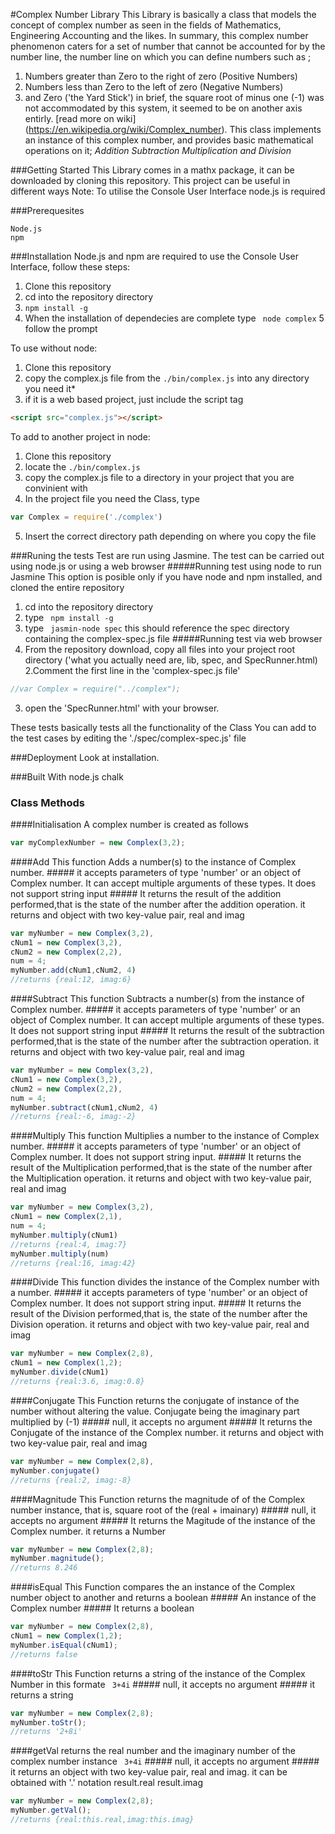 #Complex Number Library
This Library is basically a class that models the concept of complex number
as seen in the fields of Mathematics, Engineering Accounting and the likes.
In summary, this complex number phenomenon caters for a set of number that 
cannot be accounted for by the number line, the number line on which you can 
define numbers such as ;
1. Numbers greater than Zero to the right of zero (Positive Numbers)
2. Numbers less than Zero to the left of zero (Negative Numbers)
3. and Zero ('the Yard Stick')
in brief, the square root of minus one (-1) was not accommodated by this system, it seemed to be on another axis entirly. [read more on wiki] (https://en.wikipedia.org/wiki/Complex_number).
This class implements an instance of this complex number, and provides basic mathematical operations on it;
*Addition*
*Subtraction*
*Multiplication*
*and Division*

###Getting Started
This Library comes in a mathx package, it can be downloaded by cloning this repository.
This project can be useful in different ways
Note: To utilise the Console User Interface node.js is required

###Prerequesites
```
Node.js
npm
```

###Installation
Node.js and npm are required to use the Console User Interface, follow these steps:
1. Clone this repository
2. cd into the repository directory
3. ```npm install -g ```
4. When the installation of dependecies are complete type ``` node complex```
5 follow the prompt

To use without node:
1. Clone this repository
2. copy the complex.js file from the ``` ./bin/complex.js ``` into any directory you need it*
3. if it is a web based project, just include the script tag
```html
<script src="complex.js"></script>
```

To add to another project in node:

1. Clone this repository
2. locate the ```./bin/complex.js```
3. copy the complex.js file to a directory in your project that you are convinient with
4. In the project file you need the Class, type
```javascript
var Complex = require('./complex')
```
5. Insert the correct directory path depending on where you copy the file

###Runing the tests
Test are run using Jasmine.
The test can be carried out using node.js or using a web browser
#####Running test using node to run Jasmine
This option is posible only if you have node and npm installed, and cloned the entire repository
1. cd into the repository directory
2. type ``` npm install -g```
2. type  ``` jasmin-node spec``` this should reference the spec directory containing the complex-spec.js file
#####Running test via web browser
1. From the repository download, copy all files into your project root directory ('what you actually need are, lib, spec, and SpecRunner.html)
2.Comment the first line in the 'complex-spec.js file' 
```javascript
//var Complex = require("../complex");
```
3. open the 'SpecRunner.html' with your browser.

These tests basically tests all the functionality of the Class
You can add to the test cases by editing the './spec/complex-spec.js' file

###Deployment
Look at installation.

###Built With
node.js
chalk

### Class Methods
####Initialisation
A complex number is created as follows
```javascript
var myComplexNumber = new Complex(3,2);
```
####Add
This function Adds a number(s) to the instance of Complex number.
#####<parameters>
it accepts parameters of type 'number' or an object of Complex number. It can accept multiple arguments of these types. It does not support string input
#####<output>
It returns the result of the addition performed,that is the state of the number after the addition operation.
it returns and object with two key-value pair, real and imag
```javascript 
var myNumber = new Complex(3,2),
cNum1 = new Complex(3,2),
cNum2 = new Complex(2,2),
num = 4;
myNumber.add(cNum1,cNum2, 4)
//returns {real:12, imag:6}
```
####Subtract
This function Subtracts a number(s) from the instance of Complex number.
#####<parameters>
it accepts parameters of type 'number' or an object of Complex number. It can accept multiple arguments of these types. It does not support string input
#####<output>
It returns the result of the subtraction performed,that is the state of the number after the subtraction operation.
it returns and object with two key-value pair, real and imag
```javascript 
var myNumber = new Complex(3,2),
cNum1 = new Complex(3,2),
cNum2 = new Complex(2,2),
num = 4;
myNumber.subtract(cNum1,cNum2, 4)
//returns {real:-6, imag:-2}
```
####Multiply
This function Multiplies a number to the instance of Complex number.
#####<parameters>
it accepts parameters of type 'number' or an object of Complex number. It does not support string input.
#####<output>
It returns the result of the Multiplication performed,that is the state of the number after the Multiplication operation.
it returns and object with two key-value pair, real and imag
```javascript 
var myNumber = new Complex(3,2),
cNum1 = new Complex(2,1),
num = 4;
myNumber.multiply(cNum1)
//returns {real:4, imag:7}
myNumber.multiply(num)
//returns {real:16, imag:42}
```
####Divide 
This function divides the instance of the Complex number with a number.
#####<parameters>
it accepts parameters of type 'number' or an object of Complex number. It does not support string input.
#####<output>
It returns the result of the Division performed,that is, the state of the number after the Division operation.
it returns and object with two key-value pair, real and imag
```javascript 
var myNumber = new Complex(2,8),
cNum1 = new Complex(1,2);
myNumber.divide(cNum1)
//returns {real:3.6, imag:0.8}
```
####Conjugate
This Function returns the conjugate of instance of the number without altering the value. Conjugate being the imaginary part multiplied by (-1)
#####<parameters>
null, it accepts no argument
#####<output>
It returns the Conjugate of the instance of the  Complex number.
it returns and object with two key-value pair, real and imag
```javascript 
var myNumber = new Complex(2,8),
myNumber.conjugate()
//returns {real:2, imag:-8}
```
####Magnitude
This Function returns the magnitude of of the Complex number instance, that is, square root of the (real + imainary)
#####<parameters>
null, it accepts no argument
#####<output>
It returns the Magitude of the instance of the  Complex number.
it returns a Number
```javascript 
var myNumber = new Complex(2,8);
myNumber.magnitude();
//returns 8.246
```
####isEqual
This Function compares the an instance of the Complex number object to another and returns a boolean
#####<parameters>
An instance of the Complex number 
#####<output>
It returns a boolean
```javascript 
var myNumber = new Complex(2,8),
cNum1 = new Complex(1,2);
myNumber.isEqual(cNum1);
//returns false
```
####toStr
This Function returns a string of the instance of the Complex Number in this formate  ``` 3+4i``` 
#####<parameters>
null, it accepts no argument 
#####<output>
it returns a string 
```javascript 
var myNumber = new Complex(2,8);
myNumber.toStr();
//returns '2+8i'
```
####getVal
returns the real number and the imaginary number of the complex number instance
      ``` 3+4i``` 
#####<parameters>
null, it accepts no argument 
#####<output>
it returns an object with two key-value pair, real and imag.
it can be obtained with '.' notation
result.real
result.imag
```javascript 
var myNumber = new Complex(2,8);
myNumber.getVal();
//returns {real:this.real,imag:this.imag}
```




  


